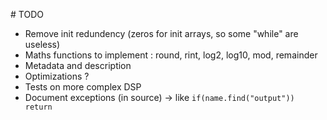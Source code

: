 # TODO

* Remove init redundency (zeros for init arrays, so some "while" are useless)
* Maths functions to implement : round, rint, log2, log10, mod, remainder  
* Metadata and description 
* Optimizations     ?
* Tests on more complex DSP
* Document exceptions  (in source) -> like `if(name.find("output")) return`